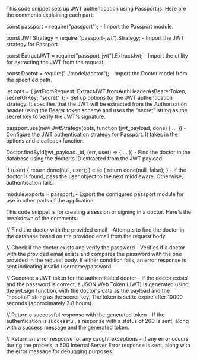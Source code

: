 This code snippet sets up JWT authentication using Passport.js. Here are the comments explaining each part:

const passport = require("passport"); - Import the Passport module.

const JWTStrategy = require("passport-jwt").Strategy; - Import the JWT strategy for Passport.

const ExtractJWT = require("passport-jwt").ExtractJwt; - Import the utility for extracting the JWT from the request.

const Doctor = require("../model/doctor"); - Import the Doctor model from the specified path.

let opts = { jwtFromRequest: ExtractJWT.fromAuthHeaderAsBearerToken, secretOrKey: "secret" }; - Set up options for the JWT authentication strategy. It specifies that the JWT will be extracted from the Authorization header using the Bearer token scheme and uses the "secret" string as the secret key to verify the JWT's signature.

passport.use(new JwtStrategy(opts, function (jwt_payload, done) { ... }) - Configure the JWT authentication strategy for Passport. It takes in the options and a callback function.

Doctor.findById(jwt_payload.\_id, (err, user) => { ... }) - Find the doctor in the database using the doctor's ID extracted from the JWT payload.

if (user) { return done(null, user); } else { return done(null, false); } - If the doctor is found, pass the user object to the next middleware. Otherwise, authentication fails.

module.exports = passport; - Export the configured passport module for use in other parts of the application.

This code snippet is for creating a session or signing in a doctor. Here's the breakdown of the comments:

// Find the doctor with the provided email - Attempts to find the doctor in the database based on the provided email from the request body.

// Check if the doctor exists and verify the password - Verifies if a doctor with the provided email exists and compares the password with the one provided in the request body. If either condition fails, an error response is sent indicating invalid username/password.

// Generate a JWT token for the authenticated doctor - If the doctor exists and the password is correct, a JSON Web Token (JWT) is generated using the jwt.sign function, with the doctor's data as the payload and the "hospital" string as the secret key. The token is set to expire after 10000 seconds (approximately 2.8 hours).

// Return a successful response with the generated token - If the authentication is successful, a response with a status of 200 is sent, along with a success message and the generated token.

// Return an error response for any caught exceptions - If any error occurs during the process, a 500 Internal Server Error response is sent, along with the error message for debugging purposes.
